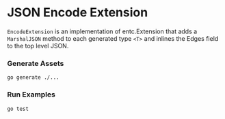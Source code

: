 # JSON Encode Extension

`EncodeExtension` is an implementation of entc.Extension that adds a `MarshalJSON`
method to each generated type `<T>` and inlines the Edges field to the top level JSON.

### Generate Assets

```console
go generate ./...
```

### Run Examples

```console
go test
```
